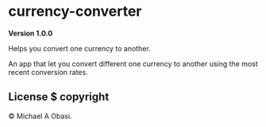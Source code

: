 # currency-converter

**Version 1.0.0**

Helps you convert one currency to another.

An app that let you convert different one currency to another using the most recent conversion rates.

## License $ copyright

© Michael A Obasi.